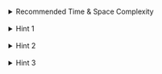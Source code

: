 <br>
<details class="hint-accordion">  
    <summary>Recommended Time & Space Complexity</summary>
    <p>
    You should aim for a solution with <code>O(m * n)</code> time and <code>O(m * n)</code> space, where <code>m</code> is the number of rows and <code>n</code> is the number of columns in the given grid.
    </p>
</details>

<br>
<details class="hint-accordion">  
    <summary>Hint 1</summary>
    <p>
    The DFS algorithm is not suitable for this problem because it explores nodes deeply rather than level by level. In this scenario, we need to determine which oranges rot at each second, which naturally fits a level-by-level traversal. Can you think of an algorithm designed for such a traversal?
    </p>
</details>

<br>
<details class="hint-accordion">  
    <summary>Hint 2</summary>
    <p>
    We can use the Breadth First Search (BFS) algorithm. At each second, we rot the oranges that are adjacent to the rotten ones. So, we store the rotten oranges in a queue and process them in one go. The time at which a fresh orange gets rotten is the level at which it is visited. How would you implement it?
    </p>
</details>

<br>
<details class="hint-accordion">  
    <summary>Hint 3</summary>
    <p>
    We traverse the grid and store the rotten oranges in a queue. We then run a BFS, processing the current level of rotten oranges and visiting the adjacent cells of each rotten orange. We only insert the adjacent cell into the queue if it contains a fresh orange. This process continues until the queue is empty. The level at which the BFS stops is the answer. However, we also need to check whether all oranges have rotted by traversing the grid. If any fresh orange is found, we return <code>-1</code>; otherwise, we return the level.
    </p>
</details>
